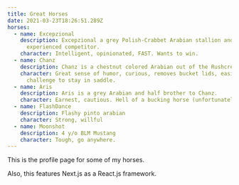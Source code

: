 ```yaml
---
title: Great Horses
date: 2021-03-23T18:26:51.289Z
horses:
  - name: Excepzional
    description: Excepzional a grey Polish-Crabbet Arabian stallion and an
      experienced competitor.
    character: Intelligent, opinionated, FAST. Wants to win.
  - name: Chanz
    description: Chanz is a chestnut colored Arabian out of the Rushcreek line.
    character: Great sense of humor, curious, removes bucket lids, easily spooked,
      challenge to stay in saddle.
  - name: Aris
    description: Aris is a grey Arabian and half brother to Chanz.
    character: Earnest, cautious. Hell of a bucking horse (unfortunately!).
  - name: FlashDance
    description: Flashy pinto arabian
    character: Strong, willful
  - name: Moonshot
    description: 4 y/o BLM Mustang
    character: Tough, go anywhere.
---
```


This is the profile page for some of my horses.

Also, this features Next.js as a React.js framework.
